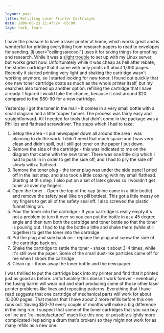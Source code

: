 ```yaml
--- 

layout: post
title: Refilling Laser Printer Cartridges
date: 2006-06-21 11:47:24 -05:00
tags: hack, learn
---
```

I have the pleasure to have a laser printer at home, which works great and is wonderful for printing everything from research papers to read to envelopes for sending.  [lj user="ceilingsarecool"] uses it for taking things for proofing and research.  While it was a <a href="http://base0.net/archives/32-Getting-a-Samsung-ML-2010-to-work-in-Debian-Linux-amd64x86_64.html">slight trouble</a> to set up with my Linux server, but works great now.  Unfortunately while it was cheap as hell after rebate, the starter cartridge that it came with only prints off about 1,000 pages.   Recently it started printing very light and shaking the cartridge wasn't working anymore, so I started looking for new toner.  I found out quickly that one new toner cartridge costs as much as the whole printer itself, but my searches also turned up another option:  refilling the cartridge that I have already.   I figured I would take the chance, because it cost around $20 compared to the $80-90 for a new cartridge.

Yesterday I got the toner in the mail - it comes in a very small bottle with a small diagram and a little topper funnel.  The process was fairly easy and straightforward.   All I needed for tools that didn't come in the package was a Phillips and flathead screwdriver.  The steps which I had to take:
<ol>
	<li> Setup the area - I put newspaper down all around the area I was planning to do the work.  I didn't need that much space and I was very clean and didn't spill, but I still got toner on the paper I put down.</li>
	<li> Remove the side of the cartridge - this was indicated to me on the diagram that came with the new toner.  There was one little clip which I had to push in in order to get the side off, and I had to pry the side off slowly with a flathead.</li>
	<li> Remove the toner plug - the toner plug was under the side panel I pried off in the last step, and also took a little coaxing with my small flathead.  Starting at this step, I also put on a set of latex gloves so I wouldn't get toner all over my fingers.</li>
	<li> Open the toner - Open the top of the cap (mine came in a little bottle) and remove the safety seal (like on pill bottles).  This got a little messy on my fingers to get all of the safety seal off.  I also screwed the plastic funnel thing on.</li>
	<li> Pour the toner into the cartridge - If your cartridge is really empty it's not a problem to turn it over so you can put the bottle in at a 45 degree angle and then turn both the cartridge and toner bottle so that the toner is pouring out.  I had to tap the bottle a little and shake them (while still together) to get the toner into the cartridge</li>
	<li> Put the plug and side back on - replace the plug and screw the side of the cartridge back on.</li>
	<li> Shake the cartridge to settle the toner - shake it about 3-4 times, while it's still over the paper.  Some of the small dust-like particles came off for me when I shook the cartridge</li>
	<li> Clean up - throw away the toner bottle and the newspaper</li>
</ol>
I was thrilled to put the cartridge back into my printer and find that it printed just as good as before.   Unfortunately this doesn't work forever - eventually the fusing barrel will wear out and start producing some of those other laser printer problems like lines and repeating patterns.  Everything that I have read suggests that one cartridge of mechanical parts will work for about 10,000 pages.  That means that I have about 2 more refills before this one runs out.   Saving $50-70 every couple of months will make a big difference in the long run.  I suspect that some of the toner cartridges that you can buy on line are "re-manufactured" much like this one, or possibly slightly more complicated (replacing a drum that's broken) so they might not work for as many refills as a new one.
